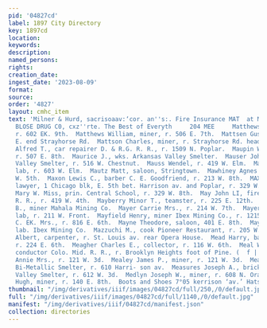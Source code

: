 ```yaml
---
pid: '04827cd'
label: 1897 City Directory
key: 1897cd
location: 
keywords: 
description: 
named_persons: 
rights: 
creation_date: 
ingest_date: '2023-08-09'
format: 
source: 
order: '4827'
layout: cmhc_item
text: 'Milner & Hurd, sacrisoaav:‘cor. an''s:. Fire Insurance MAT  at Moderate Prices,  Ing  THE
  BLOSE DRUG C0, cxz''rte. The Best of Everyth     204 MEE     Matthews Samuel, miner,
  r. 602 EK. 9th.  Matthews William, miner, r. 506 E. 7th.  Mattsen Gust, miner, r.
  E. end Strayhorse Rd.  Mattson Charles, miner, r. Strayhorse Rd. head KE. 4th.  Manff
  Alfred T., car repairer D. & R.G. R. R., r. 1509 N. Poplar.  Maupin William C.,
  r. 507 E. 8th.  Maurice J., wks. Arkansas Valley Smelter.  Mauser John, lab. Arkansas
  Valley Smelter, r. 516 W. Chestnut.  Mauss Wendel, r. 419 W. Elm.  Mausser Dominick,
  lab, r. 603 W. Elm.  Mautz Matt, saloon, Stringtown.  Mawhiney Agnes Mrs., r.600
  W. 5th.  Maxon Lewis C., barber C. E. Goodfriend, r. 213 W. 8th.  MAXWELL JOHN M.,
  lawyer, 1 Chicago blk, E. 5th bet. Harrison av. and Poplar, r. 329 W. 8th.  Maxwell
  Mary W. Miss, prin. Central School, r. 329 W. 8th.  May John LI, fireman Colo. Mid.
  R. R., r. 419 W. 4th.  Mayberry Minor T., teamster, r. 225 E. 12th.  Maybury Thomas
  B., miner Mahala Mining Co.  Mayer Carrie Mrs., r. 214 W. 7th.  Mayerly Michael,
  lab, r. 211 W. Front.  Mayfield Henry, miner Ibex Mining Co., r. 1215 N. Hazel.  Mayham
  C. EK. Mrs., r. 816 E. 6th.  Mayne Theodore, saloon, 401 E. 8th.  Maywood Paul,
  lab. Ibex Mining Co.  Mazzuchi M., cook Pioneer Restaurant, r. 205 W. 3d.  Mead
  Albert, carpenter, r. St. Louis av. rear Opera House.  Mead Harry, barber R. Rosendorff,
  r. 224 E. 6th.  Meagher Charles E., collector, r. 116 W. 6th.  Meal William F.,
  conductor Colo. Mid. R. R., r. Brooklyn Heights foot of Pine. (  f |     Mealey
  Annie Mrs., r. 121 W. 3d.  Mealey James P., miner, r. 121 W. 3d.  Meany John, boilermkr.
  Bi-Metallic Smelter, r. 610 Harri- son av.  Measures Joseph A., brickmason Arkansas
  Valley Smelter, r. 612 W. 3d.  Medlyn Joseph W., miner, r. 608 N. Orange.  Meehan
  Hugh, miner, r. 140 E. 8th.  Boots and Shoes 7°05 kerrison ‘av.’ Hats and Gaps '
thumbnail: "/img/derivatives/iiif/images/04827cd/full/250,/0/default.jpg"
full: "/img/derivatives/iiif/images/04827cd/full/1140,/0/default.jpg"
manifest: "/img/derivatives/iiif/04827cd/manifest.json"
collection: directories
---
```

